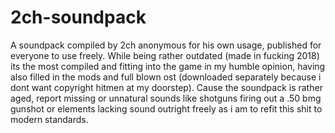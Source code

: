 # 2ch-soundpack
A soundpack compiled by 2ch anonymous for his own usage, published for everyone to use freely. While being rather outdated (made in fucking 2018) its the most compiled and fitting into the game in my humble opinion, having also filled in the mods and full blown ost (downloaded separately because i dont want copyright hitmen at my doorstep). Cause the soundpack is rather aged, report missing or unnatural sounds like shotguns firing out a .50 bmg gunshot or elements lacking sound outright freely as i am to refit this shit to modern standards.
